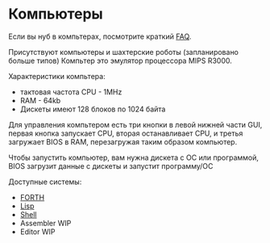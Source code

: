 # Компьютеры

Если вы нуб в компьтерах, посмотрите краткий [FAQ](computer/0-noobs.md).

Присутствуют компьютеры и шахтерские роботы (запланировано больше типов)
Компьтер это эмулятор процессора MIPS R3000.

Характеристики компьтера:
- тактовая частота CPU - 1MHz
- RAM - 64kb
- Дискеты имеют 128 блоков по 1024 байта

Для управления компьтером есть три кнопки в левой нижней части GUI, 
первая кнопка запускает CPU, 
вторая останавливает CPU, 
и третья загружает BIOS в RAM, перезагружая таким образом компьютер.

Чтобы запустить компьютер, вам нужна дискета с ОС или программой, BIOS загрузит данные с дискеты и запустит программу/ОС

Доступные системы:
- [FORTH](computer/1-forth.md)
- [Lisp](computer/2-lisp.md)
- [Shell](computer/3-shell.md)
- Assembler WIP
- Editor WIP

